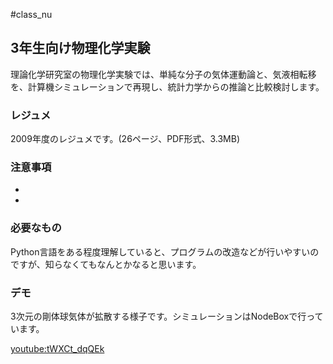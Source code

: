 #class_nu


## 3年生向け物理化学実験

理論化学研究室の物理化学実験では、単純な分子の気体運動論と、気液相転移を、計算機シミュレーションで再現し、統計力学からの推論と比較検討します。


### レジュメ

2009年度のレジュメです。(26ページ、PDF形式、3.3MB)

[](storage:物理化学実験/main2009b.pdf)


### 注意事項

* 
* 

### 必要なもの

Python言語をある程度理解していると、プログラムの改造などが行いやすいのですが、知らなくてもなんとかなると思います。


### デモ

3次元の剛体球気体が拡散する様子です。シミュレーションはNodeBoxで行っています。

[youtube:tWXCt_dqQEk](youtube:tWXCt_dqQEk)





